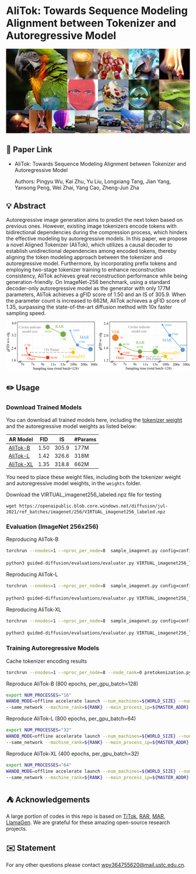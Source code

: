 # AliTok: Towards Sequence Modeling Alignment between Tokenizer and Autoregressive Model


<p align="center">
    <img src="./img/visual.jpg" width="550"/> <br />
    <em> 
    </em>
</p>


## 📎 Paper Link <a name="1"></a> 

* AliTok: Towards Sequence Modeling Alignment between Tokenizer and Autoregressive Model

    Authors: Pingyu Wu, Kai Zhu, Yu Liu, Longxiang Tang, Jian Yang, Yansong Peng, Wei Zhai, Yang Cao, Zheng-Jun Zha

## 💡 Abstract <a name="2"></a> 
Autoregressive image generation aims to predict the next token based on previous ones. However, existing image tokenizers encode tokens with bidirectional dependencies during the compression process, which hinders the effective modeling by autoregressive models. In this paper, we propose a novel Aligned Tokenizer (AliTok), which utilizes a causal decoder to establish unidirectional dependencies among encoded tokens, thereby aligning the token modeling approach between the tokenizer and autoregressive model. Furthermore, by incorporating prefix tokens and employing two-stage tokenizer training to enhance reconstruction consistency, AliTok achieves great reconstruction performance while being generation-friendly. On ImageNet-256 benchmark, using a standard decoder-only autoregressive model as the generator with only 177M parameters, AliTok achieves a gFID score of 1.50 and an IS of 305.9. When the parameter count is increased to 662M, AliTok achieves a gFID score of 1.35, surpassing the state-of-the-art diffusion method with 10x faster sampling speed.


<p align="center">
    <img src="./img/perform.png" width="550"/> <br />
    <em> 
    </em>
</p>


## ✏️ Usage <a name="4"></a> 

### Download Trained Models <a name="41"></a> 

You can download all trained models here, including the [tokenizer weight](https://www.dropbox.com) and the autoregressive model weights as listed below:

| AR Model | FID | IS | #Params | 
|-----------|---------|-------|---------|
| [AliTok-B](https://www.dropbox.com/scl/fi/f6dpuyjb7fudzxcyhvrhk/checkpoint-last.pth?rlkey=a6i4bo71vhfo4anp33n9ukujb&dl=0) | 1.50    | 305.9  | 177M    |
| [AliTok-L](https://www.dropbox.com/scl/fi/pxacc5b2mrt3ifw4cah6k/checkpoint-last.pth?rlkey=m48ovo6g7ivcbosrbdaz0ehqt&dl=0) | 1.42    | 326.6    | 318M    |
| [AliTok-XL](https://www.dropbox.com/scl/fi/1qmfx6fpy3k7j9vcjjs3s/checkpoint-last.pth?rlkey=4lae281yzxb406atp32vzc83o&dl=0) | 1.35    | 318.8    | 662M    |

You need to place these weight files, including both the tokenizer weight and autoregressive model weights, in the `weights` folder.

Download the VIRTUAL_imagenet256_labeled.npz file for testing
```
wget https://openaipublic.blob.core.windows.net/diffusion/jul-2021/ref_batches/imagenet/256/VIRTUAL_imagenet256_labeled.npz
```

### Evaluation (ImageNet 256x256) <a name="42"></a> 
Reproducing AliTok-B
```bash  
torchrun --nnodes=1 --nproc_per_node=8  sample_imagenet.py config=configs/alitok_b.yaml experiment.output_dir="output/alitok_b"  experiment.generator_checkpoint="weights/alitok_b.bin"  

python3 guided-diffusion/evaluations/evaluator.py VIRTUAL_imagenet256_labeled.npz output/alitok_b.npz
```


Reproducing AliTok-L
```bash  
torchrun --nnodes=1 --nproc_per_node=8  sample_imagenet.py config=configs/alitok_l.yaml experiment.output_dir="output/alitok_l"  experiment.generator_checkpoint="weights/alitok_l.bin"  

python3 guided-diffusion/evaluations/evaluator.py VIRTUAL_imagenet256_labeled.npz output/alitok_l.npz
```

Reproducing AliTok-XL
```bash  
torchrun --nnodes=1 --nproc_per_node=8  sample_imagenet.py config=configs/alitok_xl.yaml experiment.output_dir="output/alitok_xl"  experiment.generator_checkpoint="weights/alitok_xl.bin"  

python3 guided-diffusion/evaluations/evaluator.py VIRTUAL_imagenet256_labeled.npz output/alitok_xl.npz
```


### Training Autoregressive Models <a name="42"></a> 
Cache tokenizer encoding results
```bash  
torchrun --nnodes=1 --nproc_per_node=8 --node_rank=0 pretokenization.py --img_size 256 --batch_size 32 --ten_crop --data_path ${PATH_TO_IMAGENET}
```

Reproduce AliTok-B (800 epochs, per_gpu_batch=128)
```bash  
export NUM_PROCESSES="16"
WANDB_MODE=offline accelerate launch --num_machines=${WORLD_SIZE} --num_processes=${NUM_PROCESSES} \
--same_network --machine_rank=${RANK} --main_process_ip=${MASTER_ADDR} --main_process_port=${MASTER_PORT}  train_ar.py config=configs/alitok_b.yaml  experiment.output_dir="alitok_b"
```

Reproduce AliTok-L (800 epochs, per_gpu_batch=64)
```bash  
export NUM_PROCESSES="32"
WANDB_MODE=offline accelerate launch --num_machines=${WORLD_SIZE} --num_processes=${NUM_PROCESSES} \
--same_network --machine_rank=${RANK} --main_process_ip=${MASTER_ADDR} --main_process_port=${MASTER_PORT}  train_ar.py config=configs/alitok_l.yaml  experiment.output_dir="alitok_l"
```

Reproduce AliTok-XL (400 epochs, per_gpu_batch=32)
```bash  
export NUM_PROCESSES="64"
WANDB_MODE=offline accelerate launch --num_machines=${WORLD_SIZE} --num_processes=${NUM_PROCESSES} \
--same_network --machine_rank=${RANK} --main_process_ip=${MASTER_ADDR} --main_process_port=${MASTER_PORT}  train_ar.py config=configs/alitok_xl.yaml  experiment.output_dir="alitok_xl"
```

## ⛺ Acknowledgements <a name="5"></a> 
A large portion of codes in this repo is based on [TiTok](https://github.com/bytedance/1d-tokenizer), [RAR](https://github.com/bytedance/1d-tokenizer), [MAR](https://github.com/LTH14/mar), [LlamaGen](https://github.com/FoundationVision/LlamaGen). We are grateful for these amazing open-source research projects.


## ✉️ Statement <a name="6"></a> 
For any other questions please contact [wpy364755620@mail.ustc.edu.cn](wpy364755620@mail.ustc.edu.cn).



